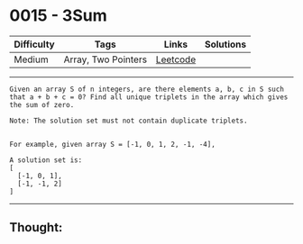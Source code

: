 # 0015 - 3Sum

Difficulty  | Tags | Links | Solutions
----------- | ---- | ----- | -----
Medium | Array, Two Pointers | [Leetcode](https://leetcode.com/problems/3sum/description/) |


-----------

```
Given an array S of n integers, are there elements a, b, c in S such that a + b + c = 0? Find all unique triplets in the array which gives the sum of zero.

Note: The solution set must not contain duplicate triplets.


For example, given array S = [-1, 0, 1, 2, -1, -4],

A solution set is:
[
  [-1, 0, 1],
  [-1, -1, 2]
]
```

-----------

## Thought:
